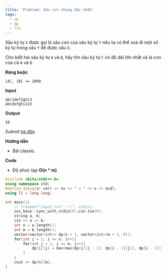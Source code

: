 ```yaml
---
title: 'Problem: Xâu con chung dài nhất'
tags:
  - cp
  - dp
  - lis
---
```

Xâu ký tự `X` được gọi là xâu con của xâu ký tự `Y` nếu ta có thể xoá đi một số ký tự trong xâu `Y` để được xâu `X`.

Cho biết hai xâu ký tự `A` và `B`, hãy tìm xâu ký tự `C` có độ dài lớn nhất và là con của cả `A` và `B`.

<!--more-->

**Ràng buộc**

```
|A|, |B| <= 2000
```

**Input**

```
abc1def2ghi3
abcdefghi123
```

**Output**

```
10
```

*Submit [tại đây](https://oj.vnoi.info/problem/qbstr)*

**Hướng dẫn**

- Bài classic.

**Code**

- Độ phưc tạp **O(n * m)**

```cpp
#include <bits/stdc++.h>
using namespace std;
#define debug(x) cerr << #x << " = " << x << endl;
using ll = long long;

int main(){
    // freopen("input.txt", "r", stdin);
    ios_base::sync_with_stdio(0);cin.tie(0);
    string a, b;
    cin >> a >> b;
    int n = a.length();
    int m = b.length();
    vector<vector<int>> dp(n + 1, vector<int>(m + 1, 0));
    for(int i = 1; i <= n; i++){
        for(int j = 1; j <= m; j++){
            dp[i][j] = max(max(dp[i][j - 1], dp[i - 1][j]), dp[i - 1][j - 1] + (a[i - 1] == b[j - 1]));
        }
    }
    cout << dp[n][m];
}
```
